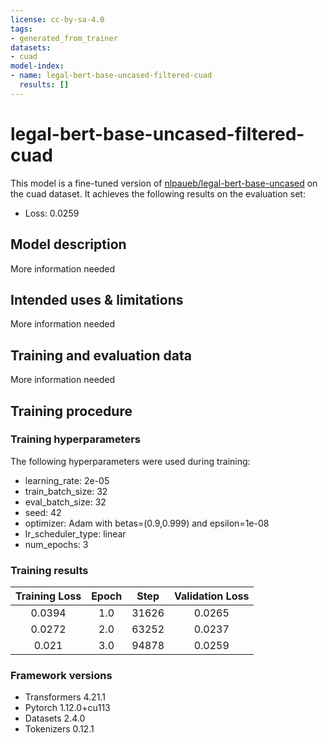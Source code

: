 ```yaml
---
license: cc-by-sa-4.0
tags:
- generated_from_trainer
datasets:
- cuad
model-index:
- name: legal-bert-base-uncased-filtered-cuad
  results: []
---
```


<!-- This model card has been generated automatically according to the information the Trainer had access to. You
should probably proofread and complete it, then remove this comment. -->

# legal-bert-base-uncased-filtered-cuad

This model is a fine-tuned version of [nlpaueb/legal-bert-base-uncased](https://huggingface.co/nlpaueb/legal-bert-base-uncased) on the cuad dataset.
It achieves the following results on the evaluation set:
- Loss: 0.0259

## Model description

More information needed

## Intended uses & limitations

More information needed

## Training and evaluation data

More information needed

## Training procedure

### Training hyperparameters

The following hyperparameters were used during training:
- learning_rate: 2e-05
- train_batch_size: 32
- eval_batch_size: 32
- seed: 42
- optimizer: Adam with betas=(0.9,0.999) and epsilon=1e-08
- lr_scheduler_type: linear
- num_epochs: 3

### Training results

| Training Loss | Epoch | Step  | Validation Loss |
|:-------------:|:-----:|:-----:|:---------------:|
| 0.0394        | 1.0   | 31626 | 0.0265          |
| 0.0272        | 2.0   | 63252 | 0.0237          |
| 0.021         | 3.0   | 94878 | 0.0259          |


### Framework versions

- Transformers 4.21.1
- Pytorch 1.12.0+cu113
- Datasets 2.4.0
- Tokenizers 0.12.1
